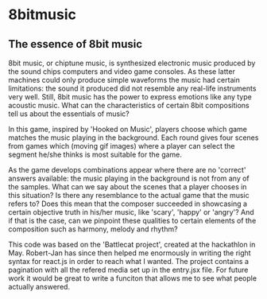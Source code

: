 # 8bitmusic

The essence of 8bit music
----------------------------------------------------
8bit music, or chiptune music, is synthesized electronic music produced by the sound chips computers and video game consoles.
As these latter machines could only produce simple waveforms the music had certain limitations: the sound it produced did not 
resemble any real-life instruments very well. Still, 8bit music has the power to express emotions like any type acoustic music. 
What can  the characteristics of certain 8bit compositions tell us about the essentials of music?

In this game, inspired by 'Hooked on Music', players choose which game matches the music playing in the background. Each round
gives four scenes from games which (moving gif images) where a player can select the segment he/she thinks is most suitable for 
the game. 

As the game develops combinations appear where there are no 'correct' answers available: the music playing in the background is 
not from any of the samples. What can we say about the scenes that a player chooses in this situation? Is there any resemblance 
to the actual game that the music refers to? Does this mean that the composer succeeded in showcasing a certain objective truth
in his/her music, like 'scary', 'happy' or 'angry'? And if that is the case, can we pinpoint these qualities to certain elements
of the composition such as harmony, melody and rhythm?

This code was based on the 'Battlecat project', created at the hackathlon in May. Robert-Jan has since then helped me enormously 
in writing the right syntax for react.js in order to reach what I wanted. The project contains a pagination with all the refered 
media set up in the entry.jsx file. 
For future work it would be great to write a funciton that allows me to see what people actually answered. 

